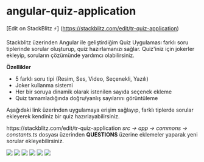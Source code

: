 # angular-quiz-application

[Edit on StackBlitz ⚡️] (https://stackblitz.com/edit/tr-quiz-application)

<p>Stackblitz üzerinden Angular ile geliştirdiğim Quiz Uygulaması farklı soru tiplerinde  sorular oluşturup, quiz hazırlamanızı sağlar. Quiz'iniz için jokerler ekleyip, soruların çözümünde yardımcı olabilirsiniz.</p>

<b>Özellikler</b>
<ul>
  <li> 5 farklı soru tipi (Resim, Ses, Video, Seçenekli, Yazılı)</li>
 <li>Joker kullanma sistemi</li>
 <li> Her bir soruya dinamik olarak istenilen sayıda seçenek ekleme</li>
 <li> Quiz tamamladığında doğru/yanlış sayılarını görüntüleme</li>
</ul>
<p>Aşağıdaki link üzerinden uygulamaya erişim sağlayıp, farklı tiplerde sorular ekleyerek kendiniz bir quiz hazırlayabilirsiniz.</p>

<p>https://stackblitz.com/edit/tr-quiz-application <i>src -> app -> commons -> constants.ts</i>  dosyası üzerinden <b>QUESTIONS</b> üzerine eklemeler yaparak yeni sorular ekleyebilirsiniz.</p>

<img src="https://i.hizliresim.com/renxi7j.png"  >
<img src="https://i.hizliresim.com/jld7gef.png" >
<img src="https://i.hizliresim.com/7oiwzkw.png"  >
<img src="https://i.hizliresim.com/d7tom4a.png"  >
<img src="https://i.hizliresim.com/59dsb4o.png" >
<img src="https://i.hizliresim.com/hfocoom.png"  >

